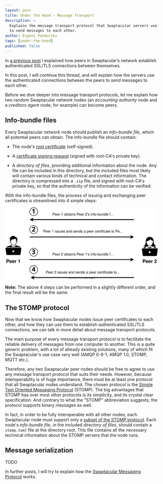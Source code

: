 ```yaml
---
layout: post
title: Under the Hood — Message Transport
description: >
  Explains the message transport protocol that Swaptacular servers use
  to send messages to each other.
author: Evgeni Pandurski
tags: [under-the-hood]
published: false
---
```


In [a previous post](/2023/04/26/under-the-hood-peer-connections/) I
explained how peers in Swaptacular’s network establish authenticated SSL/TLS
connections between themselves.

In this post, I will continue this thread, and will explain how the servers
use the authenticated connections between the peers to send messages to each
other.

<!--more-->

Before we dive deeper into message transport protocols, let me explain how
two random Swaptacular network nodes (an *accounting authority* node and a
*creditors agent* node, for example) can become peers.

## Info-bundle files

Every Swaptacular network node should publish an *info-bundle file*, which
all potential peers can obtain. The info-bundle file should contain:

- The node's [root certificate](/public/docs/swpt-certificates.pdf)
  (self-signed).

- A [certificate signing
  request](https://en.wikipedia.org/wiki/Certificate_signing_request)
  (signed with root-CA's private key).

- A *directory of files*, providing additional information about the node.
  Any file can be included in this directory, but the included files most
  likely will contain various kinds of technical and contact information.
  The directory is compressed into a `.zip` file, and signed with root-CA's
  private key, so that the authenticity of the information can be verified.

With the info-bundle files, the process of issuing and exchanging peer
certificates is streamlined into 4 simple steps:

<div class="message">
  <img src="/images/peers-infobundles.svg"
       alt="The 4 steps of issuing and exchanging peer certificates">
</div>

**Note:** The above 4 steps can be performed in a slightly different order,
and the final result will be the same.

## The STOMP protocol

Now that we know how Swaptacular nodes issue peer certificates to each
other, and how they can use them to establish authenticated SSL/TLS
connections, we can talk in more detail about message transport protocols.

The main purpose of every message transport protocol is to facilitate the
reliable delivery of messages from one computer to another. This is a quite
generic problem, with a lot of already existing solutions, many of which fit
the Swaptacular's use case very well (AMQP 0-9-1, AMQP 1.0, STOMP, MQTT
etc.).

Therefore, any two Swaptacular peer nodes should be free to agree to use any
message transport protocol that suits their needs. However, because
interoperability is of huge importance, there must be at least one protocol
that all Swaptacular nodes understand. The chosen protocol is the [Simple
Text Oriented Messaging Protocol](https://stomp.github.io/) (STOMP). The big
advantages that STOMP has over most other protocols is its simplicity, and
its crystal clear specification. And contrary to what the "STOMP"
abbreviation suggests, the protocol supports binary messages as well.

In fact, in order to be fully interoperable with all other nodes, each
Swaptacular node must support only a [subset of the STOMP
protocol](/public/docs/swpt-stomp.pdf). Each node's *info-bundle file*, in
the included *directory of files*, should contain a `stomp.toml` file at the
directory root. This file contains all the necessary technical information
about the STOMP servers that the node runs.

## Message serialization

TODO

In further posts, I will try to explain how the [Swaptacular Messaging
Protocol](/public/docs/protocol.pdf) works.
